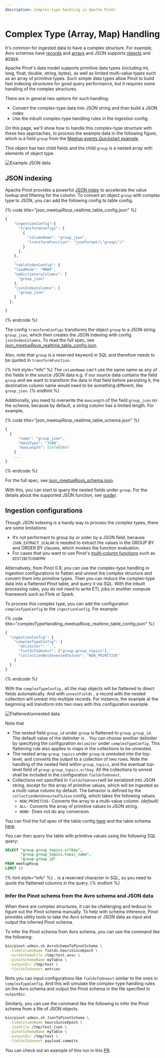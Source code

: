 ```yaml
---
description: Complex-type handling in Apache Pinot.
---
```


# Complex Type (Array, Map) Handling

It's common for ingested data to have a complex structure. For example, Avro schemas have [records](https://avro.apache.org/docs/current/spec.html#schema\_record) and [arrays](https://avro.apache.org/docs/current/spec.html#Arrays) and JSON supports [objects](https://json-schema.org/understanding-json-schema/reference/object.html) and [arrays](https://json-schema.org/understanding-json-schema/reference/array.html).&#x20;

Apache Pinot's data model supports primitive data types (including int, long, float, double, string, bytes), as well as limited multi-value types such as an array of primitive types. Such simple data types allow Pinot to build fast indexing structures for good query performance, but it requires some handling of the complex structures.&#x20;

There are in general two options for such handling:&#x20;

* Convert the complex-type data into JSON string and then build a JSON index
* Use the inbuilt complex-type handling rules in the ingestion config.

On this page, we'll show how to handle this complex-type structure with these two approaches, to process the example data in the following figure, which is a field `group` from the [Meetup events Quickstart example](https://github.com/apache/pinot/tree/master/pinot-tools/src/main/resources/examples/stream/meetupRsvp).&#x20;

This object has two child fields and the child `group` is a nested array with elements of object type.

![Example JSON data](../../.gitbook/assets/complex-type-example-data.png)

## JSON indexing

Apache Pinot provides a powerful [JSON index](../indexing/json-index.md) to accelerate the value lookup and filtering for the column. To convert an object `group` with complex type to JSON, you can add the following config to table config.

{% code title="json_meetupRsvp_realtime_table_config.json" %}
```javascript
{
    "ingestionConfig":{
      "transformConfigs": [
        {
          "columnName": "group_json",
          "transformFunction": "jsonFormat(\"group\")"
        }
      ],
    },
    ...
    "tableIndexConfig": {
    "loadMode": "MMAP",
    "noDictionaryColumns": [
      "group_json"
    ],
    "jsonIndexColumns": [
      "group_json"
    ]
  },

}
```
{% endcode %}

The config `transformConfigs` transforms the object `group` to a JSON string `group_json`, which then creates the JSON indexing with config `jsonIndexColumns`. To read the full spec, see [json\_meetupRsvp\_realtime\_table\_config.json](https://github.com/apache/pinot/blob/master/pinot-tools/src/main/resources/examples/stream/meetupRsvp/json\_meetupRsvp\_realtime\_table\_config.json).&#x20;

Also, note that `group` is a reserved keyword in SQL and therefore needs to be quoted in `transformFunction`.

{% hint style="info" %}
The `columnName` can't use the same name as any of the fields in the source JSON data e.g. if our source data contains the field `group` and we want to transform the data in that field before persisting it, the destination column name would need to be something different, like `group_json`.
{% endhint %}

Additionally, you need to overwrite the `maxLength` of the field `group_json` on the schema, because by default, a string column has a limited length. For example,

{% code title="json_meetupRsvp_realtime_table_schema.json" %}
```javascript
{
  {
      "name": "group_json",
      "dataType": "JSON",
      "maxLength": 2147483647
    }
    ...
}
```
{% endcode %}

For the full spec, see [json\_meetupRsvp\_schema.json](https://github.com/apache/pinot/blob/master/pinot-tools/src/main/resources/examples/stream/meetupRsvp/json\_meetupRsvp\_schema.json).

With this, you can start to query the nested fields under `group`. For the details about the supported JSON function, see [guide](../indexing/json-index.md)).

## Ingestion configurations

Though JSON indexing is a handy way to process the complex types, there are some limitations:

* It’s not performant to group by or order by a JSON field, because `JSON_EXTRACT_SCALAR` is needed to extract the values in the GROUP BY and ORDER BY clauses, which invokes the function evaluation.
* For cases that you want to use Pinot's [multi-column functions](https://docs.pinot.apache.org/users/user-guide-query/supported-aggregations#multi-value-column-functions) such as `DISTINCTCOUNTMV`

Alternatively, from Pinot 0.8, you can use the complex-type handling in ingestion configurations to flatten and unnest the complex structure and convert them into primitive types. Then you can reduce the complex-type data into a flattened Pinot table, and query it via SQL. With the inbuilt processing rules, you do not need to write ETL jobs in another compute framework such as Flink or Spark.

To process this complex type, you can add the configuration `complexTypeConfig` to the `ingestionConfig`. For example:

{% code title="complexTypeHandling_meetupRsvp_realtime_table_config.json" %}
```javascript
{
  "ingestionConfig": {    
    "complexTypeConfig": {
      "delimiter": '.',
      "fieldsToUnnest": ["group.group_topics"],
      "collectionNotUnnestedToJson": "NON_PRIMITIVE"
    }
  }
}
```
{% endcode %}

With the `complexTypeConfig` , all the map objects will be flattened to direct fields automatically. And with `unnestFields` , a record with the nested collection will unnest into multiple records. For instance, the example at the beginning will transform into two rows with this configuration example.

![Flattened/unnested data](../../.gitbook/assets/complex-type-flattened.png)

Note that

* The nested field `group_id` under `group` is flattened to `group.group_id`. The default value of the delimiter is `.`  You can choose another delimiter by specifying the configuration `delimiter` under `complexTypeConfig`. This flattening rule also applies to maps in the collections to be unnested.
* The nested array `group_topics` under `group` is unnested into the top-level, and converts the output to a collection of two rows. Note the handling of the nested field within `group_topics`, and the eventual top-level field of `group.group_topics.urlkey`. All the collections to unnest shall be included in the configuration `fieldsToUnnest`.
* Collections not specified in `fieldsToUnnest`will be serialized into JSON string, except for the array of primitive values, which will be ingested as a multi-value column by default. The behavior is defined by the `collectionNotUnnestedToJson` config,  which takes the following values:
  * `NON_PRIMITIVE`- Converts the array to a multi-value column. _(default)_
  * `ALL`- Converts the array of primitive values to JSON string.
  * `NONE`- Does not do any conversion.&#x20;

You can find the full spec of the table config [here](https://github.com/apache/pinot/blob/master/pinot-tools/src/main/resources/examples/stream/meetupRsvp/complexTypeHandling\_meetupRsvp\_realtime\_table\_config.json) and the table schema [here](https://github.com/apache/pinot/blob/master/pinot-tools/src/main/resources/examples/stream/meetupRsvp/complexTypeHandling\_meetupRsvp\_schema.json).

You can then query the table with primitive values using the following SQL query:

```sql
SELECT "group.group_topics.urlkey", 
       "group.group_topics.topic_name", 
       "group.group_id" 
FROM meetupRsvp
LIMIT 10
```

{% hint style="info" %}
`.` is a reserved character in SQL, so you need to quote the flattened columns in the query.
{% endhint %}

### Infer the Pinot schema from the Avro schema and JSON data

When there are complex structures, it can be challenging and tedious to figure out the Pinot schema manually. To help with schema inference, Pinot provides utility tools to take the Avro schema or JSON data as input and output the inferred Pinot schema.

To infer the Pinot schema from Avro schema, you can use the command like the following:

```bash
bin/pinot-admin.sh AvroSchemaToPinotSchema \
  -timeColumnName fields.hoursSinceEpoch \
  -avroSchemaFile /tmp/test.avsc \
  -pinotSchemaName myTable \
  -outputDir /tmp/test \
  -fieldsToUnnest entries
```

Note you can input configurations like `fieldsToUnnest` similar to the ones in `complexTypeConfig`. And this will simulate the complex-type handling rules on the Avro schema and output the Pinot schema in the file specified in `outputDir`.

Similarly, you can use the command like the following to infer the Pinot schema from a file of JSON objects.

```bash
bin/pinot-admin.sh JsonToPinotSchema \
  -timeColumnName hoursSinceEpoch \
  -jsonFile /tmp/test.json \
  -pinotSchemaName myTable \
  -outputDir /tmp/test \
  -fieldsToUnnest payload.commits
```

You can check out an example of this run in this [PR](https://github.com/apache/pinot/pull/6930).
